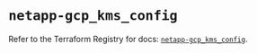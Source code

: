 # `netapp-gcp_kms_config`

Refer to the Terraform Registry for docs: [`netapp-gcp_kms_config`](https://registry.terraform.io/providers/netapp/netapp-gcp/24.6.0/docs/resources/kms_config).
